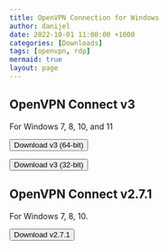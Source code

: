 ```yaml
---
title: OpenVPN Connection for Windows
author: danijel
date: 2022-10-01 11:00:00 +1000
categories: [Downloads]
tags: [openvpn, rdp]
mermaid: true
layout: page
---
```


## OpenVPN Connect v3

For Windows 7, 8, 10, and 11

<a href="/downloads/files/openvpn-connect-3.3.6.2752_signed.msi"><button type="button" class="btn btn-warning btn-lg">Download v3 (64-bit)</button></a>

<a href="/downloads/files/openvpn-connect-3.3.6.2752_signed_x86.msi"><button type="button" class="btn btn-warning btn-lg">Download v3 (32-bit)</button></a>


## OpenVPN Connect v2.7.1

For Windows 7, 8, 10.

<a href="/downloads/files/openvpn-connect-2.7.1.111_signed.msi"><button type="button" class="btn btn-warning btn-lg">Download v2.7.1</button></a>